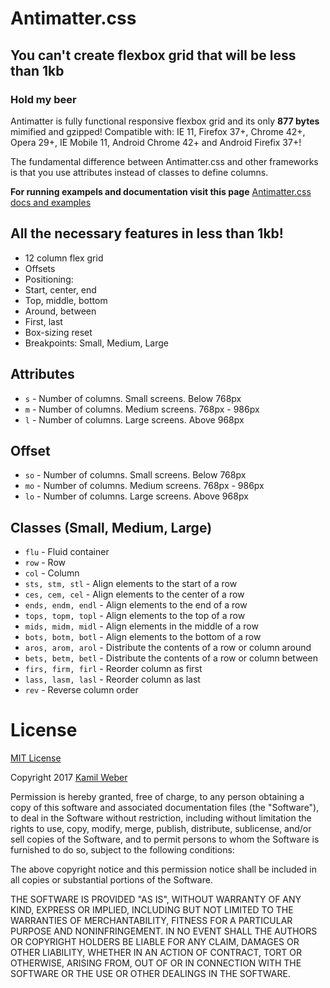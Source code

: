 # Antimatter.css

## You can't create flexbox grid that will be less than 1kb

### Hold my beer

Antimatter is fully functional responsive flexbox grid and its only **877 bytes** mimified and gzipped!
Compatible with: IE 11, Firefox 37+, Chrome 42+, Opera 29+, IE Mobile 11, Android Chrome 42+ and Android Firefix 37+!

The fundamental difference between Antimatter.css and other frameworks is that you use attributes instead of classes to define columns.

**For running exampels and documentation visit this page** [Antimatter.css docs and examples](http://kamilweber.pl/bundle/antimattercss/example/index.html)

## All the necessary features in less than 1kb!

* 12 column flex grid
* Offsets
* Positioning:
 * Start, center, end
 * Top, middle, bottom
 * Around, between
 * First, last
* Box-sizing reset
* Breakpoints: Small, Medium, Large

## Attributes

* `s` - Number of columns. Small screens. Below 768px
* `m` - Number of columns. Medium screens. 768px - 986px
* `l` - Number of columns. Large screens. Above 968px

## Offset

* `so` - Number of columns. Small screens. Below 768px
* `mo` - Number of columns. Medium screens. 768px - 986px
* `lo` - Number of columns. Large screens. Above 968px

## Classes (Small, Medium, Large)

* `flu` - Fluid container
* `row` - Row
* `col` - Column
* `sts, stm, stl` - Align elements to the start of a row
* `ces, cem, cel` - Align elements to the center of a row
* `ends, endm, endl` - Align elements to the end of a row
* `tops, topm, topl` - Align elements to the top of a row
* `mids, midm, midl` - Align elements in the middle of a row
* `bots, botm, botl` - Align elements to the bottom of a row
* `aros, arom, arol` - Distribute the contents of a row or column around
* `bets, betm, betl` - Distribute the contents of a row or column between
* `firs, firm, firl` - Reorder column as first
* `lass, lasm, lasl` - Reorder column as last
* `rev` - Reverse column order

# License

[MIT License](https://opensource.org/licenses/mit-license.html)

Copyright 2017 [Kamil Weber](http://kamilweber.pl/)

Permission is hereby granted, free of charge, to any person obtaining a copy of this software and associated documentation files (the "Software"), to deal in the Software without restriction, including without limitation the rights to use, copy, modify, merge, publish, distribute, sublicense, and/or sell copies of the Software, and to permit persons to whom the Software is furnished to do so, subject to the following conditions:

The above copyright notice and this permission notice shall be included in all copies or substantial portions of the Software.

THE SOFTWARE IS PROVIDED "AS IS", WITHOUT WARRANTY OF ANY KIND, EXPRESS OR IMPLIED, INCLUDING BUT NOT LIMITED TO THE WARRANTIES OF MERCHANTABILITY, FITNESS FOR A PARTICULAR PURPOSE AND NONINFRINGEMENT. IN NO EVENT SHALL THE AUTHORS OR COPYRIGHT HOLDERS BE LIABLE FOR ANY CLAIM, DAMAGES OR OTHER LIABILITY, WHETHER IN AN ACTION OF CONTRACT, TORT OR OTHERWISE, ARISING FROM, OUT OF OR IN CONNECTION WITH THE SOFTWARE OR THE USE OR OTHER DEALINGS IN THE SOFTWARE.
